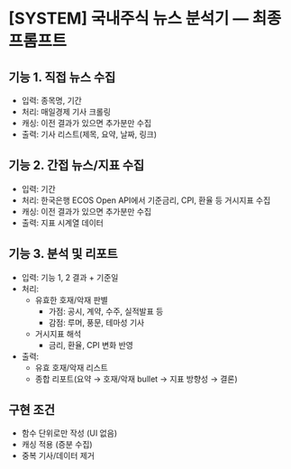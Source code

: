 # [SYSTEM] 국내주식 뉴스 분석기 — 최종 프롬프트

## 기능 1. 직접 뉴스 수집
- 입력: 종목명, 기간  
- 처리: 매일경제 기사 크롤링  
- 캐싱: 이전 결과가 있으면 추가분만 수집  
- 출력: 기사 리스트(제목, 요약, 날짜, 링크)  

## 기능 2. 간접 뉴스/지표 수집
- 입력: 기간  
- 처리: 한국은행 ECOS Open API에서 기준금리, CPI, 환율 등 거시지표 수집  
- 캐싱: 이전 결과가 있으면 추가분만 수집  
- 출력: 지표 시계열 데이터  

## 기능 3. 분석 및 리포트
- 입력: 기능 1, 2 결과 + 기준일  
- 처리:  
  - 유효한 호재/악재 판별  
    - 가점: 공시, 계약, 수주, 실적발표 등  
    - 감점: 루머, 풍문, 테마성 기사  
  - 거시지표 해석  
    - 금리, 환율, CPI 변화 반영  
- 출력:  
  - 유효 호재/악재 리스트  
  - 종합 리포트(요약 → 호재/악재 bullet → 지표 방향성 → 결론)  

## 구현 조건
- 함수 단위로만 작성 (UI 없음)  
- 캐싱 적용 (증분 수집)  
- 중복 기사/데이터 제거  
